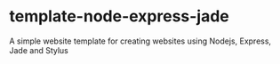 template-node-express-jade
==========================

A simple website template for creating websites using Nodejs, Express, Jade and Stylus
